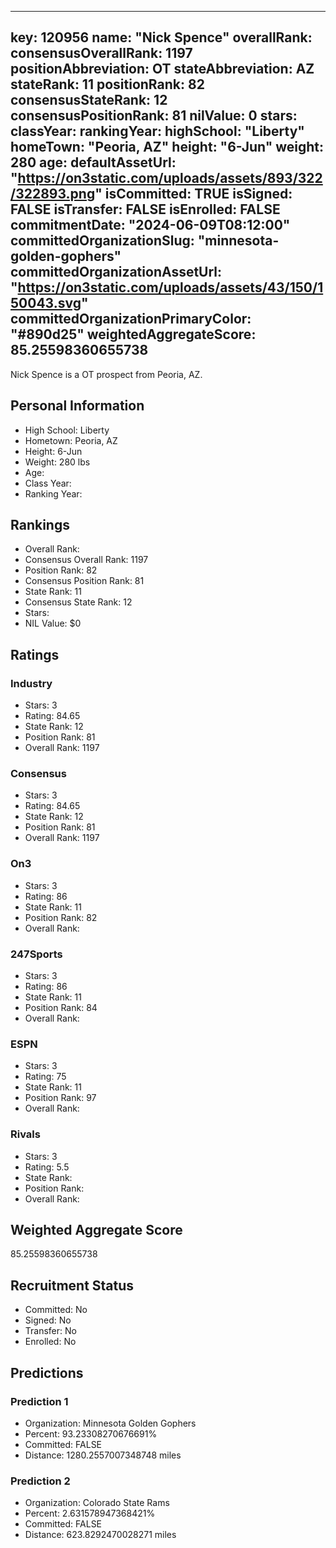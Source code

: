 ---
  key: 120956
  name: "Nick Spence"
  overallRank: 
  consensusOverallRank: 1197
  positionAbbreviation: OT
  stateAbbreviation: AZ
  stateRank: 11
  positionRank: 82
  consensusStateRank: 12
  consensusPositionRank: 81
  nilValue: 0
  stars: 
  classYear: 
  rankingYear: 
  highSchool: "Liberty"
  homeTown: "Peoria, AZ"
  height: "6-Jun"
  weight: 280
  age: 
  defaultAssetUrl: "https://on3static.com/uploads/assets/893/322/322893.png"
  isCommitted: TRUE
  isSigned: FALSE
  isTransfer: FALSE
  isEnrolled: FALSE
  commitmentDate: "2024-06-09T08:12:00"
  committedOrganizationSlug: "minnesota-golden-gophers"
  committedOrganizationAssetUrl: "https://on3static.com/uploads/assets/43/150/150043.svg"
  committedOrganizationPrimaryColor: "#890d25"
  weightedAggregateScore: 85.25598360655738
  ---
  
  Nick Spence is a OT prospect from Peoria, AZ.
  
  ## Personal Information
  - High School: Liberty
  - Hometown: Peoria, AZ
  - Height: 6-Jun
  - Weight: 280 lbs
  - Age: 
  - Class Year: 
  - Ranking Year: 
  
  ## Rankings
  - Overall Rank: 
  - Consensus Overall Rank: 1197
  - Position Rank: 82
  - Consensus Position Rank: 81
  - State Rank: 11
  - Consensus State Rank: 12
  - Stars: 
  - NIL Value: $0
  
  ## Ratings
  
  ### Industry
  - Stars: 3
  - Rating: 84.65
  - State Rank: 12
  - Position Rank: 81
  - Overall Rank: 1197
  
  ### Consensus
  - Stars: 3
  - Rating: 84.65
  - State Rank: 12
  - Position Rank: 81
  - Overall Rank: 1197
  
  ### On3
  - Stars: 3
  - Rating: 86
  - State Rank: 11
  - Position Rank: 82
  - Overall Rank: 
  
  ### 247Sports
  - Stars: 3
  - Rating: 86
  - State Rank: 11
  - Position Rank: 84
  - Overall Rank: 
  
  ### ESPN
  - Stars: 3
  - Rating: 75
  - State Rank: 11
  - Position Rank: 97
  - Overall Rank: 
  
  ### Rivals
  - Stars: 3
  - Rating: 5.5
  - State Rank: 
  - Position Rank: 
  - Overall Rank: 
  
  ## Weighted Aggregate Score
  85.25598360655738
  
  ## Recruitment Status
  - Committed: No
  - Signed: No
  - Transfer: No
  - Enrolled: No
  
  
  
  ## Predictions
  
  ### Prediction 1
  - Organization: Minnesota Golden Gophers
  - Percent: 93.23308270676691%
  - Committed: FALSE
  - Distance: 1280.2557007348748 miles
  
  ### Prediction 2
  - Organization: Colorado State Rams
  - Percent: 2.631578947368421%
  - Committed: FALSE
  - Distance: 623.8292470028271 miles
  